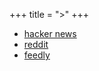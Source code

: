 +++
title = ">"
+++

* [hacker news](https://news.ycombinator.com/)
* [reddit](https://reddit.com/)
* [feedly](http://cloud.feedly.com/#latest)